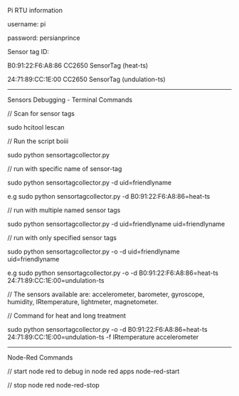 Pi RTU information

username: pi

password: persianprince

Sensor tag ID: 

B0:91:22:F6:A8:86 CC2650 SensorTag (heat-ts)

24:71:89:CC:1E:00 CC2650 SensorTag (undulation-ts) 


---------------------------
Sensors Debugging - Terminal Commands

// Scan for sensor tags

sudo hcitool lescan

// Run the script boiii

sudo python sensortagcollector.py

// run with specific name of sensor-tag

sudo python sensortagcollector.py -d uid=friendlyname

e.g sudo python sensortagcollector.py -d B0:91:22:F6:A8:86=heat-ts

// run with multiple named sensor tags

sudo python sensortagcollector.py -d uid=friendlyname uid=friendlyname

// run with only specified sensor tags

sudo python sensortagcollector.py -o -d uid=friendlyname uid=friendlyname

e.g sudo python sensortagcollector.py -o -d B0:91:22:F6:A8:86=heat-ts 24:71:89:CC:1E:00=undulation-ts
 
// The sensors available are: accelerometer, barometer, gyroscope, humidity, IRtemperature, lightmeter, magnetometer.

// Command for heat and long treatment

sudo python sensortagcollector.py -o -d B0:91:22:F6:A8:86=heat-ts 24:71:89:CC:1E:00=undulation-ts -f IRtemperature accelerometer

---------------------------
Node-Red Commands

// start node red to debug in node red apps
node-red-start

// stop node red
node-red-stop